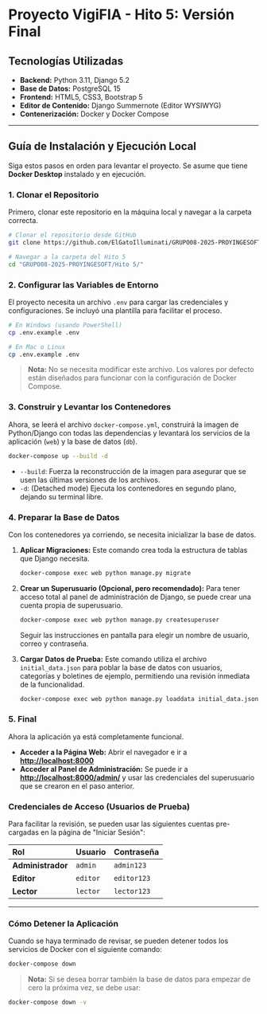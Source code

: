 
# Proyecto VigiFIA - Hito 5: Versión Final

## Tecnologías Utilizadas

- **Backend:** Python 3.11, Django 5.2
- **Base de Datos:** PostgreSQL 15
- **Frontend:** HTML5, CSS3, Bootstrap 5
- **Editor de Contenido:** Django Summernote (Editor WYSIWYG)
- **Contenerización:** Docker y Docker Compose

---

## Guía de Instalación y Ejecución Local

Siga estos pasos en orden para levantar el proyecto. Se asume que tiene **Docker Desktop** instalado y en ejecución.

### 1. Clonar el Repositorio

Primero, clonar este repositorio en la máquina local y navegar a la carpeta correcta.

```bash
# Clonar el repositorio desde GitHub
git clone https://github.com/ElGatoIlluminati/GRUPO08-2025-PROYINGESOFT.git

# Navegar a la carpeta del Hito 5
cd "GRUPO08-2025-PROYINGESOFT/Hito 5/"
````

### 2\. Configurar las Variables de Entorno

El proyecto necesita un archivo `.env` para cargar las credenciales y configuraciones. Se incluyó una plantilla para facilitar el proceso.

```bash
# En Windows (usando PowerShell)
cp .env.example .env

# En Mac o Linux
cp .env.example .env
```

> **Nota:** No se necesita modificar este archivo. Los valores por defecto están diseñados para funcionar con la configuración de Docker Compose.

### 3\. Construir y Levantar los Contenedores

Ahora, se leerá el archivo `docker-compose.yml`, construirá la imagen de Python/Django con todas las dependencias y levantará los servicios de la aplicación (`web`) y la base de datos (`db`).

```bash
docker-compose up --build -d
```

  - `--build`: Fuerza la reconstrucción de la imagen para asegurar que se usen las últimas versiones de los archivos.
  - `-d`: (Detached mode) Ejecuta los contenedores en segundo plano, dejando su terminal libre.

### 4\. Preparar la Base de Datos

Con los contenedores ya corriendo, se necesita inicializar la base de datos.

1.  **Aplicar Migraciones:** Este comando crea toda la estructura de tablas que Django necesita.

    ```bash
    docker-compose exec web python manage.py migrate
    ```

2.  **Crear un Superusuario (Opcional, pero recomendado):** Para tener acceso total al panel de administración de Django, se puede crear una cuenta propia de superusuario.

    ```bash
    docker-compose exec web python manage.py createsuperuser
    ```

    Seguir las instrucciones en pantalla para elegir un nombre de usuario, correo y contraseña.

3.  **Cargar Datos de Prueba:** Este comando utiliza el archivo `initial_data.json` para poblar la base de datos con usuarios, categorías y boletines de ejemplo, permitiendo una revisión inmediata de la funcionalidad.

    ```bash
    docker-compose exec web python manage.py loaddata initial_data.json
    ```

### 5\. Final

Ahora la aplicación ya está completamente funcional.

  - **Acceder a la Página Web:** Abrir el navegador e ir a **[http://localhost:8000](https://www.google.com/search?q=http://localhost:8000)**
  - **Acceder al Panel de Administración:** Se puede ir a **[http://localhost:8000/admin/](https://www.google.com/search?q=http://localhost:8000/admin/)** y usar las credenciales del superusuario que se crearon en el paso anterior.

### Credenciales de Acceso (Usuarios de Prueba)

Para facilitar la revisión, se pueden usar las siguientes cuentas pre-cargadas en la página de "Iniciar Sesión":

| Rol | Usuario | Contraseña |
| :--- | :--- | :--- |
| **Administrador** | `admin` | `admin123` |
| **Editor** | `editor` | `editor123` |
| **Lector** | `lector` | `lector123` |

-----

### Cómo Detener la Aplicación

Cuando se haya terminado de revisar, se pueden detener todos los servicios de Docker con el siguiente comando:

```bash
docker-compose down
```

> **Nota:** Si se desea borrar también la base de datos para empezar de cero la próxima vez, se debe usar:

```bash
docker-compose down -v
```